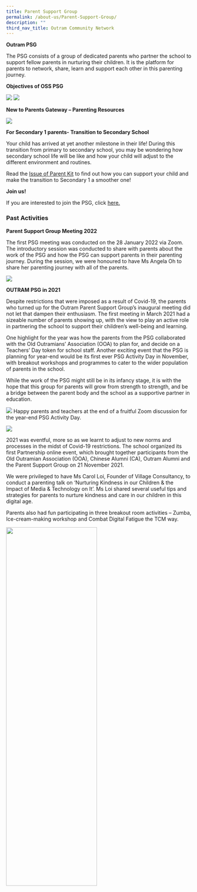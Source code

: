 ```yaml
---
title: Parent Support Group
permalink: /about-us/Parent-Support-Group/
description: ""
third_nav_title: Outram Community Network
---
```

**Outram PSG**

The PSG consists of a group of dedicated parents who partner the school to support fellow parents in nurturing their children. It is the platform for parents to network, share, learn and support each other in this parenting journey.

**Objectives of OSS PSG**

![](/images/About%20us/Parent%20Support%20Group/01.png)
![](/images/About%20us/Parent%20Support%20Group/02.png)

**New to Parents Gateway – Parenting Resources**

![](/images/About%20us/Parent%20Support%20Group/PSG%20tool%20kit.jpg)

**For Secondary 1 parents- Transition to Secondary School**  

Your child has arrived at yet another milestone in their life! During this transition from primary to secondary school, you may be wondering how secondary school life will be like and how your child will adjust to the different environment and routines.  

Read the [Issue of Parent Kit](/files/About%20us/Parent%20Support%20Group/Resource%20Kit%20-%20Parent%20Kit%20-%20Primary%20to%20Secondary%20Transition.pdf) to find out how you can support your child and make the transition to Secondary 1 a smoother one! 

[](https://form.gov.sg/61c280fd8300910015243a1c)

**Join us!**

If you are interested to join the PSG, click [here.](https://form.gov.sg/61c280fd8300910015243a1c)

### **Past Activities**

**Parent Support Group Meeting 2022**

The first PSG meeting was conducted on the 28 January 2022 via Zoom. The introductory session was conducted to share with parents about the work of the PSG and how the PSG can support parents in their parenting journey. During the session, we were honoured to have Ms Angela Oh to share her parenting journey with all of the parents. 

![](/images/About%20us/Parent%20Support%20Group/psg%20picture.png)


**OUTRAM PSG in 2021**

Despite restrictions that were imposed as a result of Covid-19, the parents who turned up for the Outram Parent Support Group’s inaugural meeting did not let that dampen their enthusiasm. The first meeting in March 2021 had a sizeable number of parents showing up, with the view to play an active role in partnering the school to support their children’s well-being and learning.

One highlight for the year was how the parents from the PSG collaborated with the Old Outramians’ Association (OOA) to plan for, and decide on a Teachers’ Day token for school staff. Another exciting event that the PSG is planning for year-end would be its first ever PSG Activity Day in November, with breakout workshops and programmes to cater to the wider population of parents in the school. 

While the work of the PSG might still be in its infancy stage, it is with the hope that this group for parents will grow from strength to strength, and be a bridge between the parent body and the school as a supportive partner in education.

![](/images/About%20us/Parent%20Support%20Group/41.jpg)
Happy parents and teachers at the end of a fruitful Zoom discussion for the year-end PSG Activity Day. 

![](/images/About%20us/Parent%20Support%20Group/51.jpg)



2021 was eventful, more so as we learnt to adjust to new norms and processes in the midst of Covid-19 restrictions. The school organized its first Partnership online event, which brought together participants from the Old Outramian Association (OOA), Chinese Alumni (CA), Outram Alumni and the Parent Support Group on 21 November 2021. <br>

We were privileged to have Ms Carol Loi, Founder of Village Consultancy, to conduct a parenting talk on ‘Nurturing Kindness in our Children & the Impact of Media & Technology on It’. Ms Loi shared several useful tips and strategies for parents to nurture kindness and care in our children in this digital age. <br>

Parents also had fun participating in three breakout room activities – Zumba, Ice-cream-making workshop and Combat Digital Fatigue the TCM way. <br>

<img style="width:70%;height:50%" src="/images/About%20us/Parent%20Support%20Group/psg.png"> <br> 